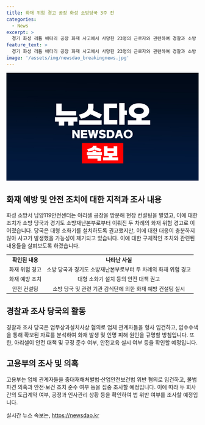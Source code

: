 ```yaml
---
title: 화재 위험 경고 공장 화성 소방당국 3주 전
categories:
  - News
excerpt: >
  경기 화성 리튬 배터리 공장 화재 사고에서 사망한 23명의 근로자와 관련하여 경찰과 소방 당국, 국립과학수사연구원, 고용노동부 등으로 구성된 합동감식단이 현장 감식을 했다. 소방 당국은 화재 위험을 두 차례나 경고했고, 경찰은 업체 관계자 5명을 형사 입건했다. 또한, 고용부는 업체 관계자 3명을 중대재해처벌법·산업안전보건법 위반 혐의로 입건했으며, 불법 파견 의혹에 대한 조사도 진행 중이다. 산업재해로 인한 사망자 23명에 대한 부검 결과를 통해 화재의 원인을 규명하고자 한다.
feature_text: >
  경기 화성 리튬 배터리 공장 화재 사고에서 사망한 23명의 근로자와 관련하여 경찰과 소방 당국, 국립과학수사연구원, 고용노동부 등으로 구성된 합동감식단이 현장 감식을 했다. 소방 당국은 화재 위험을 두 차례나 경고했고, 경찰은 업체 관계자 5명을 형사 입건했다. 또한, 고용부는 업체 관계자 3명을 중대재해처벌법·산업안전보건법 위반 혐의로 입건했으며, 불법 파견 의혹에 대한 조사도 진행 중이다. 산업재해로 인한 사망자 23명에 대한 부검 결과를 통해 화재의 원인을 규명하고자 한다.
image: '/assets/img/newsdao_breakingnews.jpg'
---
```


<p><img src="/assets/img/newsdao_breakingnews.jpg" alt="koreaapp 속보" /></p>

<h2 data-ke-size="size26">화재 예방 및 안전 조치에 대한 지적과 조사 내용</h2>

<p data-ke-size="size16">화성 소방서 남양119안전센터는 아리셀 공장을 방문해 현장 컨설팅을 벌였고, 이에 대한 조치가 소방 당국과 경기도 소방재난본부로부터 이뤄진 두 차례의 화재 위험 경고로 이어졌습니다. 당국은 대형 소화기를 설치하도록 권고했지만, 이에 대한 대응이 충분하지 않아 사고가 발생했을 가능성이 제기되고 있습니다. 이에 대한 구체적인 조치와 관련된 내용들을 살펴보도록 하겠습니다.</p>

<table>
    <tbody>
        <tr>
            <td style="text-align: center; height: 17px;"><b>확인된 내용</b></td>
            <td style="text-align: center; height: 17px;"><b>나타난 사실</b></td>
        </tr>
        <tr>
            <td style="text-align: center; height: 17px;">화재 위험 경고</td>
            <td style="text-align: center; height: 17px;">소방 당국과 경기도 소방재난본부로부터 두 차례의 화재 위험 경고</td>
        </tr>
        <tr>
            <td style="text-align: center; height: 17px;">화재 예방 조치</td>
            <td style="text-align: center; height: 17px;">대형 소화기 설치 등의 안전 대책 권고</td>
        </tr>
        <tr>
            <td style="text-align: center; height: 17px;">안전 컨설팅</td>
            <td style="text-align: center; height: 17px;">소방 당국 및 관련 기관 감식단에 의한 화재 예방 컨설팅 실시</td>
        </tr>
    </tbody>
</table>

<h2 data-ke-size="size26">경찰과 조사 당국의 활동</h2>

<p data-ke-size="size16">경찰과 조사 당국은 업무상과실치사상 혐의로 업체 관계자들을 형사 입건하고, 압수수색을 통해 확보된 자료를 분석하여 화재 발생 및 인명 피해 원인을 규명할 방침입니다. 또한, 아리셀이 안전 대책 및 규정 준수 여부, 안전교육 실시 여부 등을 확인할 예정입니다.</p>

<h2 data-ke-size="size26">고용부의 조사 및 의혹</h2>

<p data-ke-size="size16">고용부는 업체 관계자들을 중대재해처벌법·산업안전보건법 위반 혐의로 입건하고, 불법 파견 의혹과 안전·보건 조치 준수 여부 등을 집중 조사할 예정입니다. 이에 따라 두 회사 간의 도급계약 여부, 공정과 인사관리 상황 등을 확인하여 법 위반 여부를 조사할 예정입니다.</p>
실시간 뉴스 속보는, <a href="https://newsdao.kr" rel="dofollow">https://newsdao.kr</a>



